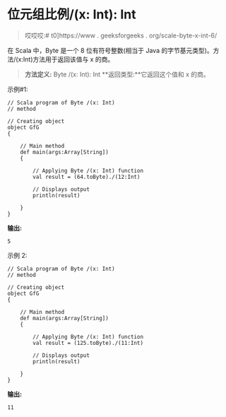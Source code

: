 # 位元组比例/(x: Int): Int

> 哎哎哎:# t0]https://www . geeksforgeeks . org/scale-byte-x-int-6/

在 Scala 中，Byte 是一个 8 位有符号整数(相当于 Java 的字节基元类型)。方法/(x:Int)方法用于返回该值与 x 的商。

> **方法定义:** Byte /(x: Int): Int
> **返回类型:**它返回这个值和 x 的商。

示例#1:

```
// Scala program of Byte /(x: Int)
// method 

// Creating object 
object GfG 
{ 

    // Main method 
    def main(args:Array[String]) 
    { 

        // Applying Byte /(x: Int) function 
        val result = (64.toByte)./(12:Int) 

        // Displays output 
        println(result) 

    } 
} 
```

**输出:**

```
5
```

示例 2:

```
// Scala program of Byte /(x: Int)
// method 

// Creating object 
object GfG 
{ 

    // Main method 
    def main(args:Array[String]) 
    { 

        // Applying Byte /(x: Int) function 
        val result = (125.toByte)./(11:Int) 

        // Displays output 
        println(result) 

    } 
} 
```

**输出:**

```
11
```